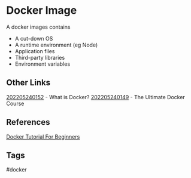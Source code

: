 # Docker Image 

A docker images contains

* A cut-down OS
* A runtime environment (eg Node)  
* Application files  
* Third-party libraries  
* Environment variables

## Other Links
[202205240152](../202205240152) - What is Docker?
[202205240149](../202205240149) - The Ultimate Docker Course

## References
[Docker Tutorial For Beginners](https://www.youtube.com/watch?v=pTFZFxd4hOI)

## Tags
#docker

